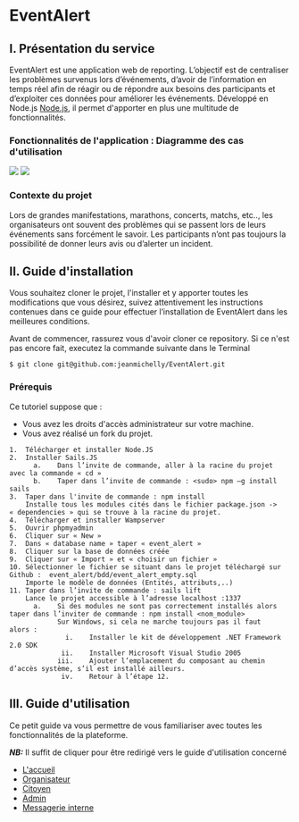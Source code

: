 EventAlert
========================

## I. Présentation du service
EventAlert est une application web de reporting. L’objectif est de centraliser les problèmes survenus lors d’événements, d’avoir de l’information en temps réel afin de réagir ou de répondre aux besoins des participants et d’exploiter ces données pour améliorer les événements. Développé en Node.js [Node.js](https://nodejs.org/en/), il permet d'apporter en plus une multitude de fonctionnalités.

### Fonctionnalités de l'application : Diagramme des cas d'utilisation
![](http://img15.hostingpics.net/pics/427139Dcu.png)
![](http://img15.hostingpics.net/pics/971831Dcunotification.png)

### Contexte du projet
Lors de grandes manifestations, marathons, concerts, matchs, etc.., les organisateurs ont souvent des problèmes qui se passent lors de leurs événements sans forcément le savoir. Les participants n’ont pas toujours la possibilité de donner leurs avis ou d’alerter un incident.

## II. Guide d'installation
Vous souhaitez cloner le projet, l'installer et y apporter toutes les modifications que vous désirez, suivez attentivement les instructions contenues dans ce guide pour effectuer l’installation de EventAlert dans les meilleures conditions.

Avant de commencer, rassurez vous d'avoir cloner ce repository. Si ce n'est pas encore fait, executez la commande suivante dans le Terminal
``` linux
$ git clone git@github.com:jeanmichelly/EventAlert.git
``` 

### Prérequis

Ce tutoriel suppose que : 
- Vous avez les droits d'accès administrateur sur votre machine.
- Vous avez réalisé un fork du projet.

``` linux
1.	Télécharger et installer Node.JS
2.	Installer Sails.JS
      a.	Dans l’invite de commande, aller à la racine du projet avec la commande « cd »
      b.	Taper dans l’invite de commande : <sudo> npm –g install sails 
3.	Taper dans l'invite de commande : npm install 
    Installe tous les modules cités dans le fichier package.json -> « dependencies » qui se trouve à la racine du projet.
4.	Télécharger et installer Wampserver
5.	Ouvrir phpmyadmin
6.	Cliquer sur « New »
7.	Dans « database name » taper « event_alert »
8.	Cliquer sur la base de données créée
9.	Cliquer sur « Import » et « choisir un fichier »
10.	Sélectionner le fichier se situant dans le projet téléchargé sur Github :  event_alert/bdd/event_alert_empty.sql
    Importe le modèle de données (Entités, attributs,..)
11.	Taper dans l’invite de commande : sails lift 
    Lance le projet accessible à l’adresse localhost :1337
      a.	Si des modules ne sont pas correctement installés alors taper dans l’inviter de commande : npm install <nom_module>
            Sur Windows, si cela ne marche toujours pas il faut alors : 
              i.	Installer le kit de développement .NET Framework 2.0 SDK
             ii.	Installer Microsoft Visual Studio 2005
            iii.	Ajouter l’emplacement du composant au chemin d’accès système, s’il est installé ailleurs.
             iv.	Retour à l’étape 12.
``` 

## III. Guide d'utilisation

Ce petit guide va vous permettre de vous
familiariser avec toutes les fonctionnalités de la plateforme. 

***NB:*** Il suffit de cliquer pour être redirigé vers le guide d'utilisation concerné

 - [L'accueil](https://github.com/jeanmichelly/event_alert/wiki/L'accueil)
 - [Organisateur](https://github.com/jeanmichelly/event_alert/wiki/Organisateur)
 - [Citoyen](https://github.com/jeanmichelly/event_alert/wiki/Citoyen)
 - [Admin](https://github.com/jeanmichelly/event_alert/wiki/Admin)
 - [Messagerie interne](https://github.com/jeanmichelly/event_alert/wiki/Messagerie-interne)
